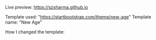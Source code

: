 Live preview: https://szsharma.github.io

Template used: "https://startbootstrap.com/theme/new-age" 
Template name: "New Age"

How I changed the template: 
	
